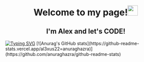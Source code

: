 <h1 align="center">Welcome to my page!<img src="https://github.com/blackcater/blackcater/raw/main/images/Hi.gif" height="32"/></h1>
<h2 align="center">I'm Alex and let's CODE!</h2>
<a href="https://git.io/typing-svg"><img src="https://readme-typing-svg.herokuapp.com?font=Alfa+Slab+One&size=30&pause=1000&center=true&width=970&lines=While+you+are+evolving+-+you+are+alive!" alt="Typing SVG" /></a>
[![Anurag's GitHub stats](https://github-readme-stats.vercel.app/al3xus22=anuraghazra)](https://github.com/anuraghazra/github-readme-stats)
<!--
**al3xus22/al3xus22** is a ✨ _special_ ✨ repository because its `README.md` (this file) appears on your GitHub profile.

Here are some ideas to get you started:

- 🔭 I’m currently working on ...
- 🌱 I’m currently learning ...
- 👯 I’m looking to collaborate on ...
- 🤔 I’m looking for help with ...
- 💬 Ask me about ...
- 📫 How to reach me: ...
- 😄 Pronouns: ...
- ⚡ Fun fact: ...
-->
